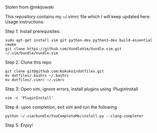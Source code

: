 Stolen from @mkijowski 

This repository contains my ~/.vimrc file which I will keep updated here.
Usage instructions:

Step 1: Install prerequisites:
```
sudo apt-get install vim git python-dev python3-dev build-essential cmake
git clone https://github.com/VundleVim/Vundle.vim.git ~/.vim/bundle/Vundle.vim
```
Step 2: Clone this repo
```
git clone git@github.com:Kokuko3/dotfiles.git
mv dotfiles/.bashrc ~/.bashrc
mv dotfiles/.vimrc ~/.vimrc
```
Step 3: Open vim, ignore errors, install plugins using :PluginInstall
```
vim -c 'PluginInstall'
```
 Step 4: upon completion, exit vim and run the following
```
python ~/.vim/bundle/YouCompleteMe/install.py --clang-completer
```
Step 5: Enjoy!


